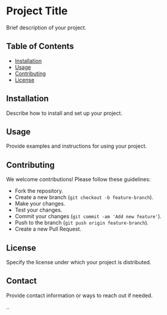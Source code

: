 

# Project Title

Brief description of your project.

## Table of Contents

- [Installation](#installation)
- [Usage](#usage)
- [Contributing](#contributing)
- [License](#license)

## Installation

Describe how to install and set up your project.

## Usage

Provide examples and instructions for using your project.

## Contributing

We welcome contributions! Please follow these guidelines:

- Fork the repository.
- Create a new branch (`git checkout -b feature-branch`).
- Make your changes.
- Test your changes.
- Commit your changes (`git commit -am 'Add new feature'`).
- Push to the branch (`git push origin feature-branch`).
- Create a new Pull Request.

## License

Specify the license under which your project is distributed.

## Contact

Provide contact information or ways to reach out if needed.


..




